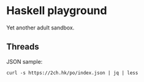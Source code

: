 # Haskell playground

Yet another adult sandbox.

## Threads

JSON sample:

```
curl -s https://2ch.hk/po/index.json | jq | less
```
